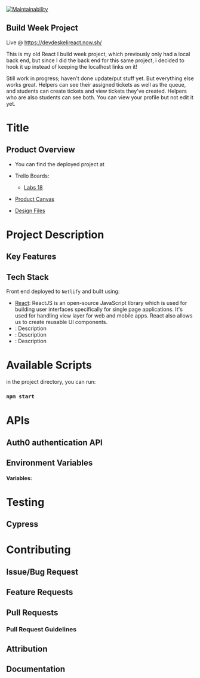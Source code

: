 [![Maintainability](https://api.codeclimate.com/v1/badges/aaf684998357f6c7364c/maintainability)](https://codeclimate.com/github/evoingram/bw4React/maintainability)

## Build Week Project

Live @ https://devdeskelireact.now.sh/

This is my old React I build week project, which previously only had a local back end, but since I did the back end for this same project, i decided to hook it up instead of keeping the localhost links on it!

Still work in progress; haven't done update/put stuff yet.  But everything else works great.  Helpers can see their assigned tickets as well as the queue, and students can create tickets and view tickets they've created.  Helpers who are also students can see both.  You can view your profile but not edit it yet.


# Title

## Product Overview

* You can find the deployed project at 

* Trello Boards: 
    - [Labs 18]()

* [Product Canvas]()

* [Design Files]()

# Project Description



## Key Features

## Tech Stack

Front end deployed to `Netlify` and built using:

- [React](https://www.apollographql.com/): ReactJS is an open-source JavaScript library which is used for building user interfaces specifically for single page applications. It's used for handling view layer for web and mobile apps. React also allows us to create reusable UI components.
- []():  Description
- []():  Description
- []():  Description

# Available Scripts 

in the project directory, you can run: 

### `npm start`

# APIs

## Auth0 authentication API 

## Environment Variables

#### Variables:
   
# Testing

## Cypress

# Contributing

## Issue/Bug Request

## Feature Requests

## Pull Requests

### Pull Request Guidelines

## Attribution

## Documentation
